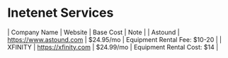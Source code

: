 # Inetenet Services

| Company Name | Website | Base Cost | Note |
| Astound | https://www.astound.com | $24.95/mo | Equipment Rental Fee: $10-20 |
| XFINITY | https://xfinity.com | $24.99/mo | Equipment Rental Cost: $14 |
